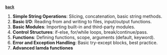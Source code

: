 **[`back`](./_menu_.md)**

1. **Simple String Operations**: Slicing, concatenation, basic string methods.
2. **Basic I/O**: Reading from and writing to files, input/output functions.
3. **Basic Modules**: Importing built-in and third-party modules.
4. **Control Structures**: if-else, for/while loops, break/continue/pass.
5. **Functions**: Defining functions, scope, arguments (default, keyword).
6. **Error and Exception Handling**: Basic try-except blocks, best practice.
7. **Advanced lamda functiones**